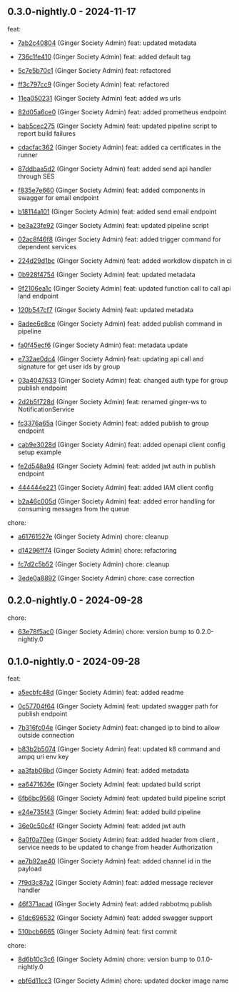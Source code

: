 ## 0.3.0-nightly.0 - 2024-11-17
feat:
 - [7ab2c40804](https://github.com/ginger-society/ginger-ws7ab2c408040f1c00e02b6e8aef8df813efe2d99a) (Ginger Society Admin) feat: updated metadata
	
 - [736c1fe410](https://github.com/ginger-society/ginger-ws736c1fe4104b847a8e1714b37f39cfeeb4259633) (Ginger Society Admin) feat: added default tag
	
 - [5c7e5b70c1](https://github.com/ginger-society/ginger-ws5c7e5b70c11b74257233b9de2a7ac85bacb2ddc9) (Ginger Society Admin) feat: refactored
	
 - [ff3c797cc9](https://github.com/ginger-society/ginger-wsff3c797cc9a2df729e0b9b1cb42be2799279afc5) (Ginger Society Admin) feat: refactored
	
 - [11ea050231](https://github.com/ginger-society/ginger-ws11ea0502311f9c6792aa7bf17612b340e377f9e0) (Ginger Society Admin) feat: added ws urls
	
 - [82d05a6ce0](https://github.com/ginger-society/ginger-ws82d05a6ce0d7a41151cf37efeb95ce72afc21997) (Ginger Society Admin) feat: added prometheus endpoint
	
 - [bab5cec275](https://github.com/ginger-society/ginger-wsbab5cec27574f378c422d6e19b8a5a6e94f30d6e) (Ginger Society Admin) feat: updated pipeline script to report build failures
	
 - [cdacfac362](https://github.com/ginger-society/ginger-wscdacfac362471e419b14843a02820af05e08a573) (Ginger Society Admin) feat: added ca certificates in the runner
	
 - [87ddbaa5d2](https://github.com/ginger-society/ginger-ws87ddbaa5d2f9b7ded3bd0358d2277c13864d2d7d) (Ginger Society Admin) feat: added send api handler through SES
	
 - [f835e7e660](https://github.com/ginger-society/ginger-wsf835e7e660c33b4331be4f5c8c26ea962aab527a) (Ginger Society Admin) feat: added components in swagger for email endpoint
	
 - [b18114a101](https://github.com/ginger-society/ginger-wsb18114a101c1ec6fd872b7684a6ba45ef9f83183) (Ginger Society Admin) feat: added send email endpoint
	
 - [be3a23fe92](https://github.com/ginger-society/ginger-wsbe3a23fe92a3084c3fafbdd2007a1d221eee3c47) (Ginger Society Admin) feat: updated pipeline script
	
 - [02ac8f46f8](https://github.com/ginger-society/ginger-ws02ac8f46f8e38274e07d91681557b6a227512395) (Ginger Society Admin) feat: added trigger command for dependent services
	
 - [224d29d1bc](https://github.com/ginger-society/ginger-ws224d29d1bcef6609aa956fd09a28fec0849cb2c6) (Ginger Society Admin) feat: added workdlow dispatch in ci
	
 - [0b928f4754](https://github.com/ginger-society/ginger-ws0b928f4754b1db25080d00ce7b6ca054a9dafdc1) (Ginger Society Admin) feat: updated metadata
	
 - [9f2106ea1c](https://github.com/ginger-society/ginger-ws9f2106ea1cb3faf10582a317ccbc957a1f8b55a9) (Ginger Society Admin) feat: updated function call to call api land endpoint
	
 - [120b547cf7](https://github.com/ginger-society/ginger-ws120b547cf733535f6f7556dc2648e40a25bfe906) (Ginger Society Admin) feat: updated metadata
	
 - [8adee6e8ce](https://github.com/ginger-society/ginger-ws8adee6e8ced721319c1b893c6d54a5da0375e28b) (Ginger Society Admin) feat: added publish command in pipeline
	
 - [fa0f45ecf6](https://github.com/ginger-society/ginger-wsfa0f45ecf6b8bd2c5ff23d0badb0165de70cb9a5) (Ginger Society Admin) feat: metadata update
	
 - [e732ae0dc4](https://github.com/ginger-society/ginger-wse732ae0dc480f1730c765131eb1ba8b39623cefc) (Ginger Society Admin) feat: updating api call and signature for get user ids by group
	
 - [03a4047633](https://github.com/ginger-society/ginger-ws03a4047633ccaa07c80e878d6553885983c35f64) (Ginger Society Admin) feat: changed auth type for group publish endpoint
	
 - [2d2b5f728d](https://github.com/ginger-society/ginger-ws2d2b5f728d59f8ed51f9386d9da802595c96871e) (Ginger Society Admin) feat: renamed ginger-ws to NotificationService
	
 - [fc3376a65a](https://github.com/ginger-society/ginger-wsfc3376a65a44a264c6ce877b6728de62bf752193) (Ginger Society Admin) feat: added publish to group endpoint
	
 - [cab9e3028d](https://github.com/ginger-society/ginger-wscab9e3028dbaa9ad55ad3e051219269171f981c6) (Ginger Society Admin) feat: added openapi client config setup example
	
 - [fe2d548a94](https://github.com/ginger-society/ginger-wsfe2d548a94f55419165a51a2f7a7d6b11c8817ba) (Ginger Society Admin) feat: added jwt auth in publish endpoint
	
 - [444444e221](https://github.com/ginger-society/ginger-ws444444e221f1e29ab13264c68f111c27123e77e7) (Ginger Society Admin) feat: added IAM client config
	
 - [b2a46c005d](https://github.com/ginger-society/ginger-wsb2a46c005d8c7d9cf10fd32de175ae5a337fe46a) (Ginger Society Admin) feat: added error handling for consuming messages from the queue
	
chore:
 - [a61761527e](https://github.com/ginger-society/ginger-wsa61761527e3f8fec9f24430640e06561f1ff8056) (Ginger Society Admin) chore: cleanup
	
 - [d14296ff74](https://github.com/ginger-society/ginger-wsd14296ff74bbad3f120efd5067a574cfe585f2b8) (Ginger Society Admin) chore: refactoring
	
 - [fc7d2c5b52](https://github.com/ginger-society/ginger-wsfc7d2c5b52faf454d07afd4f17ba20180a09f735) (Ginger Society Admin) chore: cleanup
	
 - [3ede0a8892](https://github.com/ginger-society/ginger-ws3ede0a8892f593d5b77584db4feb11cac82538e8) (Ginger Society Admin) chore: case correction
	
## 0.2.0-nightly.0 - 2024-09-28
chore:
 - [63e78f5ac0](https://github.com/ginger-society/ginger-ws63e78f5ac04ec85f3f1f67897d388bb1c8e71193) (Ginger Society Admin) chore: version bump to 0.2.0-nightly.0
	
## 0.1.0-nightly.0 - 2024-09-28
feat:
 - [a5ecbfc48d](https://github.com/ginger-society/ginger-wsa5ecbfc48d6021a1bd6fb0c3e4b89bdf8d4c6191) (Ginger Society Admin) feat: added readme
	
 - [0c57704f64](https://github.com/ginger-society/ginger-ws0c57704f64dae4f29d0cb530e779ffc0dd41f117) (Ginger Society Admin) feat: updated swagger path for publish endpoint
	
 - [7b316fc04e](https://github.com/ginger-society/ginger-ws7b316fc04e62c2f0b4feeaa8c78c84bfc81781a7) (Ginger Society Admin) feat: changed ip to bind to allow outside connection
	
 - [b83b2b5074](https://github.com/ginger-society/ginger-wsb83b2b50744c6e169f92db5859e1648aa19305ef) (Ginger Society Admin) feat: updated k8 command and ampq uri env key
	
 - [aa3fab06bd](https://github.com/ginger-society/ginger-wsaa3fab06bd50d196929a8c3e2b43fd70ddfe6575) (Ginger Society Admin) feat: added metadata
	
 - [ea6471636e](https://github.com/ginger-society/ginger-wsea6471636ec26f82a9e570a663413e12ed278d9d) (Ginger Society Admin) feat: updated build script
	
 - [6fb6bc9568](https://github.com/ginger-society/ginger-ws6fb6bc9568a3de2c2db1e3a8451f0bcf1b332179) (Ginger Society Admin) feat: updated build pipeline script
	
 - [e24e735f43](https://github.com/ginger-society/ginger-wse24e735f435c19a15266fa5bca481c911329d9f6) (Ginger Society Admin) feat: added build pipeline
	
 - [36e0c50c4f](https://github.com/ginger-society/ginger-ws36e0c50c4f1ea39fe985d15486a9c33c240a25d9) (Ginger Society Admin) feat: added jwt auth
	
 - [8a0f0a70ee](https://github.com/ginger-society/ginger-ws8a0f0a70eebd46ca58b02d50fd89c62332917dac) (Ginger Society Admin) feat: added header from client , service needs to be updated to change from header Authorization
	
 - [ae7b92ae40](https://github.com/ginger-society/ginger-wsae7b92ae40c09aebac20d52bfec4edcc75bb78a2) (Ginger Society Admin) feat: added channel id in the payload
	
 - [7f9d3c87a2](https://github.com/ginger-society/ginger-ws7f9d3c87a21fdfbbce2d9583fec278f25faa50a5) (Ginger Society Admin) feat: added message reciever handler
	
 - [46f371acad](https://github.com/ginger-society/ginger-ws46f371acad71ea9f136527b0a89d6bcb74ff91c6) (Ginger Society Admin) feat: added rabbotmq publish
	
 - [61dc696532](https://github.com/ginger-society/ginger-ws61dc69653224e41383eb27fb99f9ceec41f89eac) (Ginger Society Admin) feat: added swagger support
	
 - [510bcb6665](https://github.com/ginger-society/ginger-ws510bcb6665c3a1d0c645732fb63be3e08719c375) (Ginger Society Admin) feat: first commit
	
chore:
 - [8d6b10c3c6](https://github.com/ginger-society/ginger-ws8d6b10c3c6724aa1054a7ec13101d3e3bebd120c) (Ginger Society Admin) chore: version bump to 0.1.0-nightly.0
	
 - [ebf6d11cc3](https://github.com/ginger-society/ginger-wsebf6d11cc31157a6245329293b8c4518ed852d00) (Ginger Society Admin) chore: updated docker image name
	
